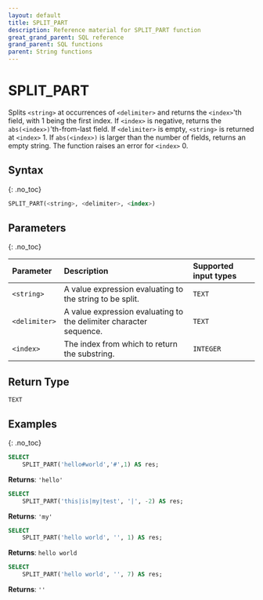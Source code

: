 ```yaml
---
layout: default
title: SPLIT_PART
description: Reference material for SPLIT_PART function
great_grand_parent: SQL reference
grand_parent: SQL functions
parent: String functions
---
```


# SPLIT_PART

Splits `<string>` at occurrences of `<delimiter>` and returns the `<index>`'th field, with 1 being the first index.
If `<index>` is negative, returns the `abs(<index>)`'th-from-last field.
If `<delimiter>` is empty, `<string>` is returned at `<index>` 1.
If `abs(<index>)` is larger than the number of fields, returns an empty string.
The function raises an error for `<index>` 0.

## Syntax
{: .no_toc}

```sql
SPLIT_PART(<string>, <delimiter>, <index>)
```

## Parameters 
{: .no_toc}

| Parameter     | Description                                                        | Supported input types |
| :------------ | :----------------------------------------------------------------- | :-------------------- |
| `<string>`    | A value expression evaluating to the string to be split.           | `TEXT`                |
| `<delimiter>` | A value expression evaluating to the delimiter character sequence. | `TEXT`                |
| `<index>`     | The index from which to return the substring.                      | `INTEGER`             |

## Return Type
`TEXT`

## Examples
{: .no_toc}

```sql
SELECT
	SPLIT_PART('hello#world','#',1) AS res;
```

**Returns**: `'hello'`

```sql
SELECT
	SPLIT_PART('this|is|my|test', '|', -2) AS res;
```

**Returns**: `'my'`

```sql
SELECT
	SPLIT_PART('hello world', '', 1) AS res;
```

**Returns**: `hello world`

```sql
SELECT
	SPLIT_PART('hello world', '', 7) AS res;
```

**Returns**: `''`

